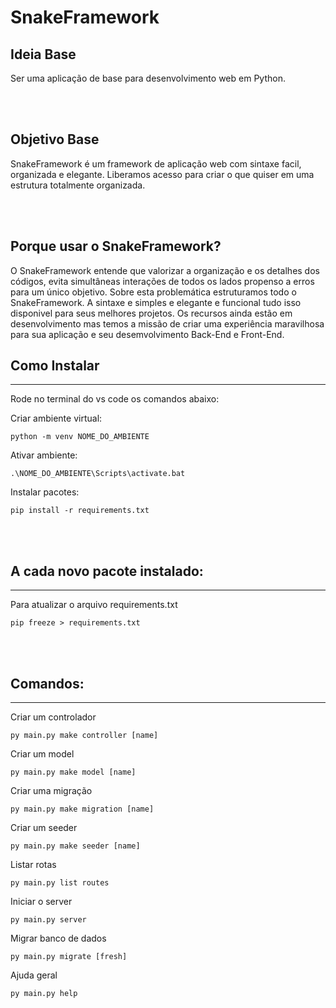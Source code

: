 # SnakeFramework


## Ideia Base
Ser uma aplicação de base para desenvolvimento web em Python.

<br><br>

## Objetivo Base
SnakeFramework é um framework de aplicação web com sintaxe facil, organizada e elegante. Liberamos acesso para criar o que quiser em uma estrutura totalmente organizada.

<br><br>

## Porque usar o SnakeFramework?

O SnakeFramework entende que valorizar a organização e os detalhes dos códigos, evita simultâneas interações de todos os lados propenso a erros para um único objetivo. Sobre esta problemática estruturamos todo o SnakeFramework. A sintaxe e simples e elegante e funcional tudo isso disponivel para seus melhores projetos. Os recursos ainda estão em desenvolvimento mas temos a missão de criar uma experiência maravilhosa para sua aplicação e seu desemvolvimento Back-End e Front-End.


## Como Instalar
____
Rode no terminal do vs code os comandos abaixo:

Criar ambiente virtual:
```
python -m venv NOME_DO_AMBIENTE
```

Ativar ambiente:
```
.\NOME_DO_AMBIENTE\Scripts\activate.bat
```

Instalar pacotes:
```
pip install -r requirements.txt
```


<br><br>

## A cada novo pacote instalado:
____
Para atualizar o arquivo requirements.txt 
```
pip freeze > requirements.txt 
```


<br><br>

## Comandos:
____
Criar um controlador
```
py main.py make controller [name]
```
Criar um model
```
py main.py make model [name]
```
Criar uma migração
```
py main.py make migration [name]
```
Criar um seeder
```
py main.py make seeder [name]
```
Listar rotas
```
py main.py list routes
```
Iniciar o server
```
py main.py server
```
Migrar banco de dados
```
py main.py migrate [fresh]
```
Ajuda geral
```
py main.py help
```


